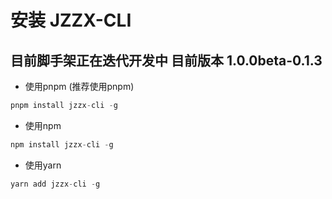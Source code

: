 # 安装 JZZX-CLI 

## 目前脚手架正在迭代开发中  目前版本 1.0.0beta-0.1.3
- 使用pnpm (推荐使用pnpm)
```ts
pnpm install jzzx-cli -g
```

- 使用npm
```ts
npm install jzzx-cli -g
```

- 使用yarn
```ts
yarn add jzzx-cli -g
```